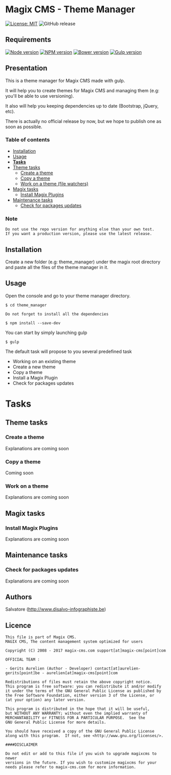 Magix CMS - Theme Manager
===================================================

[![License: MIT](https://img.shields.io/badge/License-MIT-yellow.svg)](https://opensource.org/licenses/MIT)
![GitHub release](https://img.shields.io/github/release/magix-cms/theme-manager.svg)

Requirements
------------

[![Node version][node-image]][node-url]
[![NPM version][npm-image]][npm-url]
[![Bower version][bower-image]][bower-url]
[![Gulp version][gulp-image]][gulp-url]

Presentation
------------

This is a theme manager for Magix CMS made with gulp.

It will help you to create themes for Magix CMS and managing them (e.g: you'll be able to use versioning).

It also will help you keeping dependencies up to date (Bootstrap, jQuery, etc).

There is actually no official release by now, but we hope to publish one as soon as possible.

### Table of contents
- [Installation](#installation)
- [Usage](#usage)
- [**Tasks**](#tasks)
- [Theme tasks](#theme-tasks)
    - [Create a theme](#create-a-theme)
    - [Copy a theme](#copy-a-theme)
    - [Work on a theme (file watchers)](#work-on-a-theme)
- [Magix tasks](#magix-tasks)
    - [Install Magix Plugins](#install-magix-plugins)
- [Maintenance tasks](#maintenance-tasks)
    - [Check for packages updates](#check-for-packages-updates)

### Note
    Do not use the repo version for anything else than your own test.
    If you want a production version, please use the latest release.
    
Installation
------------

Create a new folder (e.g: theme_manager) under the magix root directory and paste all the files of the theme manager in it.

Usage
-----

Open the console and go to your theme manager directory.

```
$ cd theme_manager
```

```
Do not forget to install all the dependencies

$ npm install --save-dev
```

You can start by simply launching gulp

```
$ gulp
```

The default task will propose to you several predefined task
- Working on an existing theme
- Create a new theme
- Copy a theme
- Install a Magix Plugin
- Check for packages updates

Tasks
=====

Theme tasks
-----------

### Create a theme

Explanations are coming soon

### Copy a theme

Coming soon

### Work on a theme

Explanations are coming soon

Magix tasks
-----------

### Install Magix Plugins

Explanations are coming soon

Maintenance tasks
-----------------

### Check for packages updates

Explanations are coming soon

Authors
-------

Salvatore (http://www.disalvo-infographiste.be)

Licence
------------

```
This file is part of Magix CMS.
MAGIX CMS, The content management system optimized for users

Copyright (C) 2008 - 2017 magix-cms.com support[at]magix-cms[point]com

OFFICIAL TEAM :

- Gerits Aurelien (Author - Developer) contact[at]aurelien-gerits[point]be - aurelien[at]magix-cms[point]com

Redistributions of files must retain the above copyright notice.
This program is free software: you can redistribute it and/or modify
it under the terms of the GNU General Public License as published by
the Free Software Foundation, either version 3 of the License, or
(at your option) any later version.

This program is distributed in the hope that it will be useful,
but WITHOUT ANY WARRANTY; without even the implied warranty of
MERCHANTABILITY or FITNESS FOR A PARTICULAR PURPOSE.  See the
GNU General Public License for more details.

You should have received a copy of the GNU General Public License
along with this program.  If not, see <http://www.gnu.org/licenses/>.

####DISCLAIMER

Do not edit or add to this file if you wish to upgrade magixcms to newer
versions in the future. If you wish to customize magixcms for your
needs please refer to magix-cms.com for more information.
```

[node-image]: https://img.shields.io/badge/node-v6.9.4-blue.svg
[node-url]: https://nodejs.org/en/
[npm-image]: https://img.shields.io/npm/v/npm.svg
[npm-url]: https://www.npmjs.com/
[bower-image]: https://img.shields.io/badge/bower-v1.8.0-blue.svg
[bower-url]: https://www.npmjs.com/package/bower
[gulp-image]: https://img.shields.io/badge/gulp-v3.9.1-blue.svg
[gulp-url]: https://www.npmjs.com/package/gulp